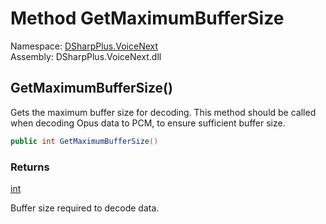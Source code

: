 # Method GetMaximumBufferSize

Namespace: [DSharpPlus.VoiceNext](DSharpPlus.VoiceNext.md)  
Assembly: DSharpPlus.VoiceNext.dll

## <a id="DSharpPlus_VoiceNext_AudioFormat_GetMaximumBufferSize"></a>GetMaximumBufferSize\(\)

Gets the maximum buffer size for decoding. This method should be called when decoding Opus data to PCM, to ensure sufficient buffer size.

```csharp
public int GetMaximumBufferSize()
```

### Returns

[int](https://learn.microsoft.com/dotnet/api/system.int32)

Buffer size required to decode data.

